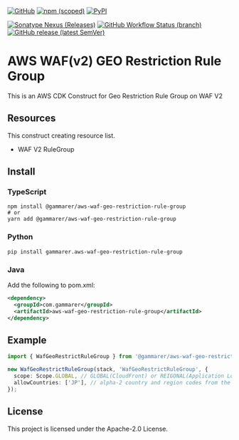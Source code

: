 [![GitHub](https://img.shields.io/github/license/yicr/aws-waf-geo-restriction-rule-group?style=flat-square)](https://github.com/yicr/aws-waf-geo-restriction-rule-group/blob/main/LICENSE)
[![npm (scoped)](https://img.shields.io/npm/v/@gammarer/aws-waf-geo-restriction-rule-group?style=flat-square)](https://www.npmjs.com/package/@gammarer/aws-waf-geo-restriction-rule-group)
[![PyPI](https://img.shields.io/pypi/v/gammarer.aws-waf-geo-restriction-rule-group?style=flat-square)](https://pypi.org/project/gammarer.aws-waf-geo-restriction-rule-group/)
<!-- [![Nuget](https://img.shields.io/nuget/v/Gammarer.CDK.AWS.WafGeoRestrictionRuleGroup?style=flat-square)](https://www.nuget.org/packages/Gammarer.CDK.AWS.WafGeoRestrictionRuleGroup/)  -->
[![Sonatype Nexus (Releases)](https://img.shields.io/nexus/r/com.gammarer/aws-waf-geo-restriction-rule-group?server=https%3A%2F%2Fs01.oss.sonatype.org%2F&style=flat-square)](https://s01.oss.sonatype.org/content/repositories/releases/com/gammarer/aws-waf-geo-restriction-rule-group/)
[![GitHub Workflow Status (branch)](https://img.shields.io/github/actions/workflow/status/yicr/aws-waf-geo-restriction-rule-group/release.yml?branch=main&label=release&style=flat-square)](https://github.com/yicr/aws-waf-geo-restriction-rule-group/actions/workflows/release.yml)
[![GitHub release (latest SemVer)](https://img.shields.io/github/v/release/yicr/aws-waf-geo-restriction-rule-group?sort=semver&style=flat-square)](https://github.com/yicr/aws-waf-geo-restriction-rule-group/releases)

# AWS WAF(v2) GEO Restriction Rule Group

This is an AWS CDK Construct for Geo Restriction Rule Group on WAF V2

## Resources

This construct creating resource list.

- WAF V2 RuleGroup

## Install

### TypeScript

```shell
npm install @gammarer/aws-waf-geo-restriction-rule-group
# or
yarn add @gammarer/aws-waf-geo-restriction-rule-group
```
### Python

```shell
pip install gammarer.aws-waf-geo-restriction-rule-group
```

### Java

Add the following to pom.xml:

```xml
<dependency>
  <groupId>com.gammarer</groupId>
  <artifactId>aws-waf-geo-restriction-rule-group</artifactId>
</dependency>
```

## Example

```typescript
import { WafGeoRestrictRuleGroup } from '@gammarer/aws-waf-geo-restriction-rule-group';

new WafGeoRestrictRuleGroup(stack, 'WafGeoRestrictRuleGroup', {
  scope: Scope.GLOBAL, // GLOBAL(CloudFront) or REIGONAL(Application Load Balancer (ALB), Amazon API Gateway REST API, an AWS AppSync GraphQL API, or an Amazon Cognito user pool)
  allowCountries: ['JP'], // alpha-2 country and region codes from the International Organization for Standardization (ISO) 3166 standard
});

```

## License

This project is licensed under the Apache-2.0 License.